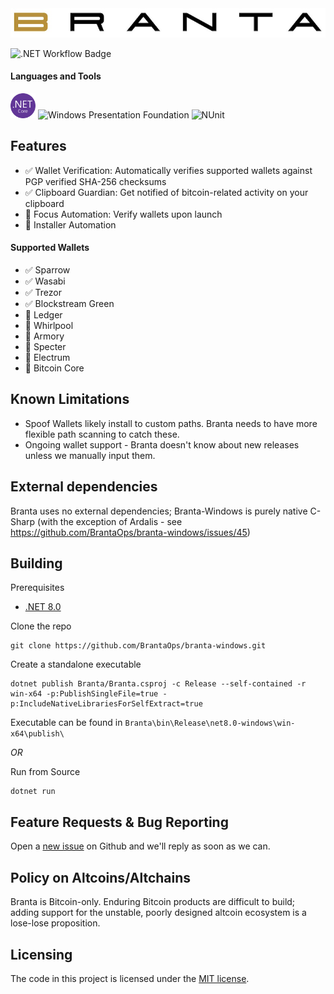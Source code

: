 <picture>
  <source media="(prefers-color-scheme: dark)" srcset="Branta/Assets/goldwhitecropped.png">
  <source media="(prefers-color-scheme: light)" srcset="Branta/Assets/goldblackcropped.jpg">
  <img alt="Branta" src="Branta/Assets/goldblackcropped.jpg">
</picture>

![.NET Workflow Badge](https://github.com/BrantaOps/branta-windows/actions/workflows/dotnet.yml/badge.svg)


#### Languages and Tools
<div>
    <img src="https://raw.githubusercontent.com/devicons/devicon/master/icons/dotnetcore/dotnetcore-original.svg" height="40" title=".NET" />
    <img src="https://pic4.zhimg.com/50/v2-06f957e72756783fd7d73ff3e1b04a85_qhd.jpg" height="40" title="Windows Presentation Foundation" />
    <img src="https://external-content.duckduckgo.com/iu/?u=https%3A%2F%2Favatars1.githubusercontent.com%2Fu%2F2678858%3Fs%3D280%26v%3D4&f=1&nofb=1&ipt=10a8c0955262d6d9d7d6b62176e7faf2027a66de81e99e8537167b340351b1a4&ipo=images" height="40" title="NUnit"/>
</div>


## Features
 - ✅ Wallet Verification: Automatically verifies supported wallets against PGP verified SHA-256 checksums
 - ✅ Clipboard Guardian: Get notified of bitcoin-related activity on your clipboard
 - 🔳 Focus Automation: Verify wallets upon launch
 - 🔳 Installer Automation

#### Supported Wallets
 - ✅ Sparrow
 - ✅ Wasabi
 - ✅ Trezor
 - ✅ Blockstream Green
 - 🔳 Ledger
 - 🔳 Whirlpool
 - 🔳 Armory
 - 🔳 Specter
 - 🔳 Electrum
 - 🔳 Bitcoin Core


## Known Limitations

- Spoof Wallets likely install to custom paths. Branta needs to have more flexible path scanning to catch these.
- Ongoing wallet support - Branta doesn't know about new releases unless we manually input them.

## External dependencies

Branta uses no external dependencies; Branta-Windows is purely native C-Sharp (with the exception of Ardalis - see https://github.com/BrantaOps/branta-windows/issues/45)

## Building

Prerequisites 
 - [.NET 8.0](https://dotnet.microsoft.com/en-us/download/dotnet/8.0)

Clone the repo
```
git clone https://github.com/BrantaOps/branta-windows.git
```

Create a standalone executable
```
dotnet publish Branta/Branta.csproj -c Release --self-contained -r win-x64 -p:PublishSingleFile=true -p:IncludeNativeLibrariesForSelfExtract=true
```
Executable can be found in `Branta\bin\Release\net8.0-windows\win-x64\publish\`

*OR*

Run from Source
```
dotnet run
```

## Feature Requests & Bug Reporting

Open a [new issue](https://github.com/BrantaOps/branta-windows/issues/new) on Github and we'll reply as soon as we can.

## Policy on Altcoins/Altchains

Branta is Bitcoin-only. Enduring Bitcoin products are difficult to build; adding support for the unstable, poorly designed altcoin ecosystem is a lose-lose proposition.

## Licensing

The code in this project is licensed under the [MIT license](LICENSE.txt).
